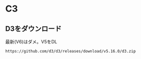 # C3

## D3をダウンロード  
最新(V6)はダメ。V5をDL
~~~
https://github.com/d3/d3/releases/download/v5.16.0/d3.zip
~~~